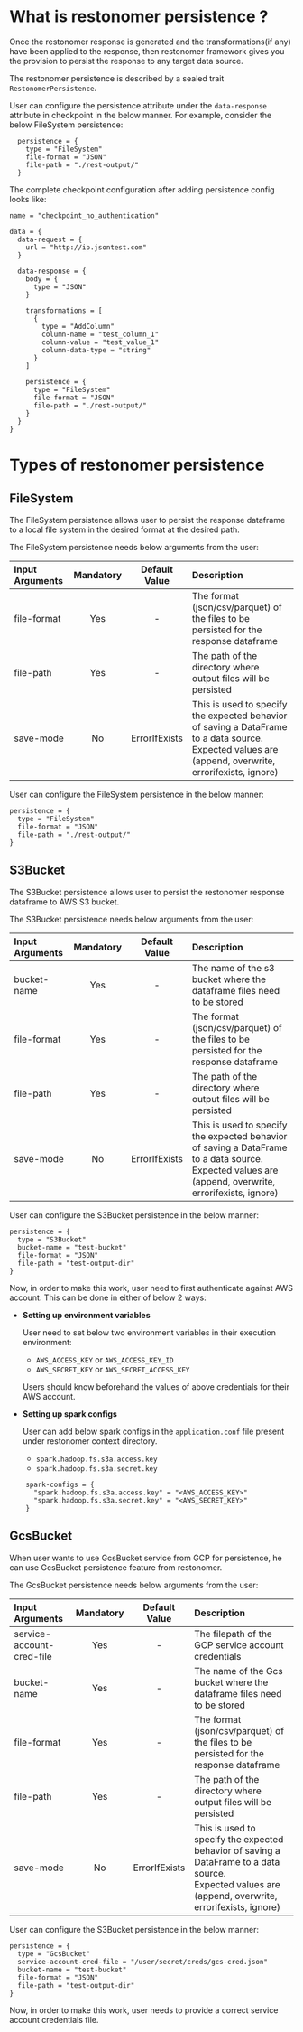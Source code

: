# What is restonomer persistence ?

Once the restonomer response is generated and the transformations(if any) have been applied to the response, then 
restonomer framework gives you the provision to persist the response to any target data source.

The restonomer persistence is described by a sealed trait `RestonomerPersistence`.

User can configure the persistence attribute under the `data-response` attribute in checkpoint in the below manner. 
For example, consider the below FileSystem persistence:

```hocon
  persistence = {
    type = "FileSystem"
    file-format = "JSON"
    file-path = "./rest-output/"
  }
```

The complete checkpoint configuration after adding persistence config looks like:

```hocon
name = "checkpoint_no_authentication"

data = {
  data-request = {
    url = "http://ip.jsontest.com"
  }

  data-response = {
    body = {
      type = "JSON"
    }

    transformations = [
      {
        type = "AddColumn"
        column-name = "test_column_1"
        column-value = "test_value_1"
        column-data-type = "string"
      }
    ]

    persistence = {
      type = "FileSystem"
      file-format = "JSON"
      file-path = "./rest-output/"
    }
  }
}
```

# Types of restonomer persistence

## FileSystem

The FileSystem persistence allows user to persist the response dataframe to a local file system in the desired format at 
the desired path.

The FileSystem persistence needs below arguments from the user:

| Input Arguments | Mandatory | Default Value | Description                                                                                                                                               |
|:----------------|:---------:|:-------------:|:----------------------------------------------------------------------------------------------------------------------------------------------------------|
| file-format     |    Yes    |       -       | The format (json/csv/parquet) of the files to be persisted for the response dataframe                                                                     |
| file-path       |    Yes    |       -       | The path of the directory where output files will be persisted                                                                                            |
| save-mode       |    No     | ErrorIfExists | This is used to specify the expected behavior of saving a DataFrame to a data source.<br/> Expected values are (append, overwrite, errorifexists, ignore) |


User can configure the FileSystem persistence in the below manner:

```hocon
persistence = {
  type = "FileSystem"
  file-format = "JSON"
  file-path = "./rest-output/"
}
```

## S3Bucket

The S3Bucket persistence allows user to persist the restonomer response dataframe to AWS S3 bucket.

The S3Bucket persistence needs below arguments from the user:

| Input Arguments | Mandatory | Default Value | Description                                                                                                                                               |
|:----------------|:---------:|:-------------:|:----------------------------------------------------------------------------------------------------------------------------------------------------------|
| bucket-name     |    Yes    |       -       | The name of the s3 bucket where the dataframe files need to be stored                                                                                     |
| file-format     |    Yes    |       -       | The format (json/csv/parquet) of the files to be persisted for the response dataframe                                                                     |
| file-path       |    Yes    |       -       | The path of the directory where output files will be persisted                                                                                            |
| save-mode       |    No     | ErrorIfExists | This is used to specify the expected behavior of saving a DataFrame to a data source.<br/> Expected values are (append, overwrite, errorifexists, ignore) |

User can configure the S3Bucket persistence in the below manner:

```hocon
persistence = {
  type = "S3Bucket"
  bucket-name = "test-bucket"
  file-format = "JSON"
  file-path = "test-output-dir"
}
```

Now, in order to make this work, user need to first authenticate against AWS account.
This can be done in either of below 2 ways:

*   **Setting up environment variables**

    User need to set below two environment variables in their execution environment:

    *   `AWS_ACCESS_KEY` or `AWS_ACCESS_KEY_ID`
    *   `AWS_SECRET_KEY` or `AWS_SECRET_ACCESS_KEY`

    Users should know beforehand the values of above credentials for their AWS account.

*   **Setting up spark configs**

    User can add below spark configs in the `application.conf` file present under restonomer context directory.

    *   `spark.hadoop.fs.s3a.access.key`
    *   `spark.hadoop.fs.s3a.secret.key`

```hocon
    spark-configs = {
      "spark.hadoop.fs.s3a.access.key" = "<AWS_ACCESS_KEY>"
      "spark.hadoop.fs.s3a.secret.key" = "<AWS_SECRET_KEY>"
    }
```

## GcsBucket

When user wants to use GcsBucket service from GCP for persistence, he can use GcsBucket persistence feature from restonomer.

The GcsBucket persistence needs below arguments from the user:

| Input Arguments            | Mandatory | Default Value | Description                                                                                                                                               |
|:---------------------------|:---------:|:-------------:|:----------------------------------------------------------------------------------------------------------------------------------------------------------|
| service-account-cred-file  |    Yes    |       -       | The filepath of the GCP service account credentials                                                                                                       |
| bucket-name                |    Yes    |       -       | The name of the Gcs bucket where the dataframe files need to be stored                                                                                    |
| file-format                |    Yes    |       -       | The format (json/csv/parquet) of the files to be persisted for the response dataframe                                                                     |
| file-path                  |    Yes    |       -       | The path of the directory where output files will be persisted                                                                                            |
| save-mode                  |    No     | ErrorIfExists | This is used to specify the expected behavior of saving a DataFrame to a data source.<br/> Expected values are (append, overwrite, errorifexists, ignore) |

User can configure the S3Bucket persistence in the below manner:

```hocon
persistence = {
  type = "GcsBucket"
  service-account-cred-file = "/user/secret/creds/gcs-cred.json"
  bucket-name = "test-bucket"
  file-format = "JSON"
  file-path = "test-output-dir"
}
```

Now, in order to make this work, user needs to provide a correct service account credentials file.